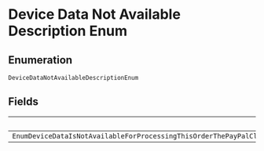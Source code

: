 
# Device Data Not Available Description Enum

## Enumeration

`DeviceDataNotAvailableDescriptionEnum`

## Fields

| Name |
|  --- |
| `EnumDeviceDataIsNotAvailableForProcessingThisOrderThePayPalClientMetadataIdHeaderValueSentDuringCreateOrderApiCallIsEitherMissingOrIncorrectOrThereWasAnErrorInCollectingRequiredDataPleaseVerifyIfAppropriateValueForPayPalClientMetadataIdHeaderIsBeingSentDuringCreateOrderApiCallPleaseNoteThisErrorOnlyAppliesToPaymentSourcepayUponInvoiceAtTheMoment` |

